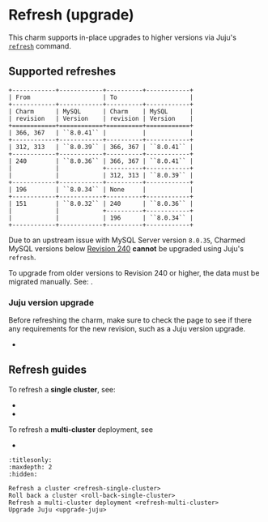 # Refresh (upgrade)

This charm supports in-place upgrades to higher versions via Juju's [`refresh`](https://documentation.ubuntu.com/juju/3.6/reference/juju-cli/list-of-juju-cli-commands/refresh/#details) command.

## Supported refreshes

```{eval-rst}
+------------+------------+----------+------------+
| From                    | To                    |
+------------+------------+----------+------------+
| Charm      | MySQL      | Charm    | MySQL      |
| revision   | Version    | revision | Version    |
+============+============+==========+============+
| 366, 367   | ``8.0.41`` |          |            |
+------------+------------+----------+------------+
| 312, 313   | ``8.0.39`` | 366, 367 | ``8.0.41`` |
+------------+------------+----------+------------+
| 240        | ``8.0.36`` | 366, 367 | ``8.0.41`` |
|            |            +----------+------------+
|            |            | 312, 313 | ``8.0.39`` |
+------------+------------+----------+------------+
| 196        | ``8.0.34`` | None     |            |
+------------+------------+----------+------------+
| 151        | ``8.0.32`` | 240      | ``8.0.36`` |
|            |            +----------+------------+
|            |            | 196      | ``8.0.34`` |
+------------+------------+----------+------------+
```

Due to an upstream issue with MySQL Server version `8.0.35`, Charmed MySQL versions below [Revision 240](https://github.com/canonical/mysql-operator/releases/tag/rev240) **cannot** be upgraded using Juju's `refresh`.

To upgrade from older versions to Revision 240 or higher, the data must be migrated manually. See: [](/how-to/development/migrate-data-via-backup-restore).

### Juju version upgrade

Before refreshing the charm, make sure to check the [](/reference/releases) page to see if there any requirements for the new revision, such as a Juju version upgrade.

* [](/how-to/refresh/upgrade-juju)

## Refresh guides

To refresh a **single cluster**, see:

* [](/how-to/refresh/refresh-single-cluster)
* [](/how-to/refresh/roll-back-single-cluster)

To refresh a **multi-cluster** deployment, see

* [](/how-to/refresh/refresh-multi-cluster)

```{toctree}
:titlesonly:
:maxdepth: 2
:hidden:

Refresh a cluster <refresh-single-cluster>
Roll back a cluster <roll-back-single-cluster>
Refresh a multi-cluster deployment <refresh-multi-cluster>
Upgrade Juju <upgrade-juju>
```

<!--Links-->

[cross]: https://img.icons8.com/?size=16&id=CKkTANal1fTY&format=png&color=D00303
[check]: https://img.icons8.com/color/20/checkmark--v1.png